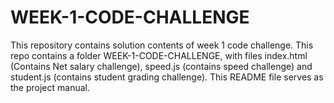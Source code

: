 # WEEK-1-CODE-CHALLENGE

This repository contains solution contents of week 1 code challenge.
This repo contains a folder WEEK-1-CODE-CHALLENGE, with files index.html (Contains Net salary challenge),
speed.js (contains speed challenge) and student.js (contains student grading challenge).
This README file serves as the project manual.
